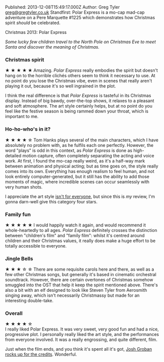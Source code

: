 Published: 2013-12-08T15:49:17.000Z
Author: Greg Tyler <greg@gregtyler.co.uk>
Standfirst: Polar Express is a mo-cap mad-cap adventure on a Pere Marquette #1225 which demonstrates how Christmas spirit _should_ be celebrated.

Christmas 2013: Polar Express

_Some lucky few children travel to the North Pole on Christmas Eve to meet Santa and discover the meaning of Christmas._   


### Christmas spirit


★ ★ ★ ★ ★ Amazing. _Polar Express_ really embodies the spirit but doesn't hang on to the horrible clichés others seem to think it necessary to use. At no point do you lose the Christmas vibe, even in scenes that really aren't playing it out, because it's so well ingrained in the plot.   

I think the real difference is that _Polar Express_ is tasteful in its Christmas display. Instead of big bawdy, over-the-top shows, it relaxes to a pleasant and soft atmosphere. The art style certainly helps, but at no point do you feel like the festive season is being rammed down your throat, which is important to me.   


### Ho-ho-who's in it?


★ ★ ★ ★ ☆ Tom Hanks plays several of the main characters, which I have absolutely no problem with, as he fulfils each one perfectly. However, the word "plays" is odd in this context, as _Polar Express_ is done as high-detailed motion capture, often completely separating the acting and voice work. At first, I found the mo-cap really weird, as it's a half-way mark between animation and physical acting; but as time goes on, the style really comes into its own. Everything has enough realism to feel human, and not look entirely computer-generated, but it still has the ability to add those moments of magic, where incredible scenes can occur seamlessly with very human shots.   

I appreciate the art style [isn't for everyone][2], but since this is _my_ review, I'm gonna darn-well give this category four stars.   


### Family fun


★ ★ ★ ★ ★ I would happily watch it again, and would recommend it whole-heartedly to all ages. _Polar Express_ definitely crosses the distinction between "children's film" and "family film": whilst it's centred around children and their Christmas values, it really does make a huge effort to be totally accessible to everyone.   


### Jingle Bells


★ ★ ★ ☆ ☆ There are some requisite carols here and there, as well as a few other Christmas songs, but generally it's based in cinematic orchestral soundtrack. However, there are certain overtones of Christmas somehow smuggled into the OST that help it keep the spirit mentioned above. There's also a bit with an elf designed to look like Steven Tyler from Aerosmith singing away, which isn't necessarily Christmassy but made for an interesting double-take.   


### Overall


★ ★ ★ ★ ☆   
I really liked Polar Express. It was very sweet, very good fun and had a nice, progressive plot. I personally really liked the art style, and the performances from everyone involved. It was a really engrossing, and quite different, film.   


Just when the film ends, and you think it's spent all it's got, [Josh Groban rocks up for the credits][3]. Wonderful.

[1]: http://gregtyler.co.uk/christmas-2013-film-list/
[2]: http://fourfour.typepad.com/fourfour/2005/12/the_nightmare_b.html
[3]: http://www.youtube.com/watch?v=nZ19mW-TMRk
